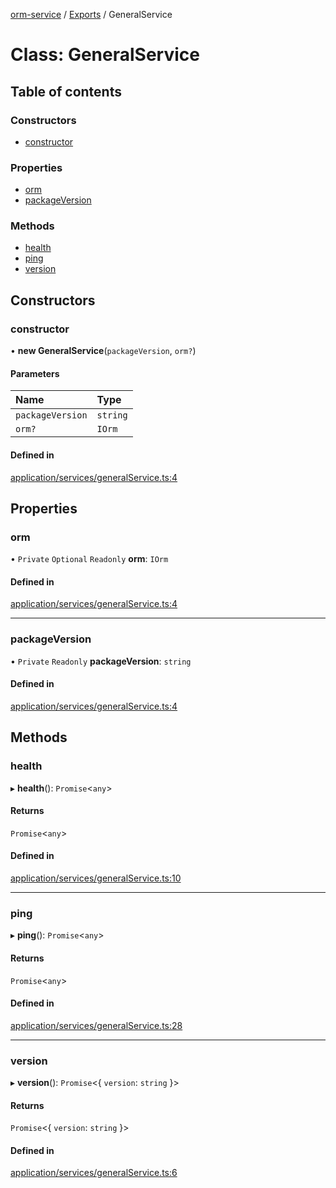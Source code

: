 [orm-service](../README.md) / [Exports](../modules.md) / GeneralService

# Class: GeneralService

## Table of contents

### Constructors

- [constructor](GeneralService.md#constructor)

### Properties

- [orm](GeneralService.md#orm)
- [packageVersion](GeneralService.md#packageversion)

### Methods

- [health](GeneralService.md#health)
- [ping](GeneralService.md#ping)
- [version](GeneralService.md#version)

## Constructors

### constructor

• **new GeneralService**(`packageVersion`, `orm?`)

#### Parameters

| Name | Type |
| :------ | :------ |
| `packageVersion` | `string` |
| `orm?` | `IOrm` |

#### Defined in

[application/services/generalService.ts:4](https://github.com/FlavioLionelRita/lambdaorm-svc/blob/279339d/src/application/services/generalService.ts#L4)

## Properties

### orm

• `Private` `Optional` `Readonly` **orm**: `IOrm`

#### Defined in

[application/services/generalService.ts:4](https://github.com/FlavioLionelRita/lambdaorm-svc/blob/279339d/src/application/services/generalService.ts#L4)

___

### packageVersion

• `Private` `Readonly` **packageVersion**: `string`

#### Defined in

[application/services/generalService.ts:4](https://github.com/FlavioLionelRita/lambdaorm-svc/blob/279339d/src/application/services/generalService.ts#L4)

## Methods

### health

▸ **health**(): `Promise`<`any`\>

#### Returns

`Promise`<`any`\>

#### Defined in

[application/services/generalService.ts:10](https://github.com/FlavioLionelRita/lambdaorm-svc/blob/279339d/src/application/services/generalService.ts#L10)

___

### ping

▸ **ping**(): `Promise`<`any`\>

#### Returns

`Promise`<`any`\>

#### Defined in

[application/services/generalService.ts:28](https://github.com/FlavioLionelRita/lambdaorm-svc/blob/279339d/src/application/services/generalService.ts#L28)

___

### version

▸ **version**(): `Promise`<{ `version`: `string`  }\>

#### Returns

`Promise`<{ `version`: `string`  }\>

#### Defined in

[application/services/generalService.ts:6](https://github.com/FlavioLionelRita/lambdaorm-svc/blob/279339d/src/application/services/generalService.ts#L6)
